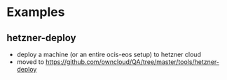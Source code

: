 # Examples

## hetzner-deploy 
* deploy a machine (or an entire ocis-eos setup) to hetzner cloud
* moved to https://github.com/owncloud/QA/tree/master/tools/hetzner-deploy

